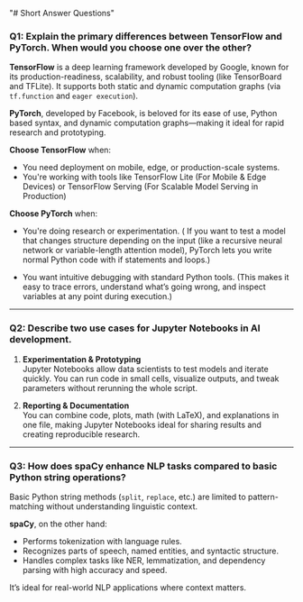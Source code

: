 "# Short Answer Questions" 


### Q1: Explain the primary differences between TensorFlow and PyTorch. When would you choose one over the other?

**TensorFlow** is a deep learning framework developed by Google, known for its production-readiness, scalability, and robust tooling (like TensorBoard and TFLite). It supports both static and dynamic computation graphs (via `tf.function` and `eager execution`).

**PyTorch**, developed by Facebook, is beloved for its ease of use, Python based syntax, and dynamic computation graphs—making it ideal for rapid research and prototyping.

**Choose TensorFlow** when:
- You need deployment on mobile, edge, or production-scale systems.
- You're working with tools like TensorFlow Lite (For Mobile & Edge Devices) or TensorFlow Serving (For Scalable Model Serving in Production)

**Choose PyTorch** when:
- You're doing research or experimentation.  ( If you want to test a model that changes structure depending on the input (like a recursive neural network or variable-length attention model), PyTorch lets you write normal Python code with if statements and loops.)
  
- You want intuitive debugging with standard Python tools. (This makes it easy to trace errors, understand what’s going wrong, and inspect variables at any point during execution.)

---

### Q2: Describe two use cases for Jupyter Notebooks in AI development.

1. **Experimentation & Prototyping**  
   Jupyter Notebooks allow data scientists to test models and iterate quickly. You can run code in small cells, visualize outputs, and tweak parameters without rerunning the whole script.

2. **Reporting & Documentation**  
   You can combine code, plots, math (with LaTeX), and explanations in one file, making Jupyter Notebooks ideal for sharing results and creating reproducible research.

---

### Q3: How does spaCy enhance NLP tasks compared to basic Python string operations?

Basic Python string methods (`split`, `replace`, etc.) are limited to pattern-matching without understanding linguistic context.

**spaCy**, on the other hand:
- Performs tokenization with language rules.
- Recognizes parts of speech, named entities, and syntactic structure.
- Handles complex tasks like NER, lemmatization, and dependency parsing with high accuracy and speed.

It’s ideal for real-world NLP applications where context matters.

